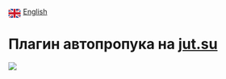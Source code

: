 [<img src="https://raw.githubusercontent.com/twitter/twemoji/master/assets/svg/1f1ec-1f1e7.svg" alt="GB Flag" width="24" style="float: left; margin-right: 5px"/> English](https://github.com/kerdl/jutsuper/blob/main/README.md)

# Плагин автопропука на [jut.su](https://jut.su/)

<img src="https://cdn.svgator.com/images/2023/03/wind-blowing-in-may-svg-animation.svg"/>
